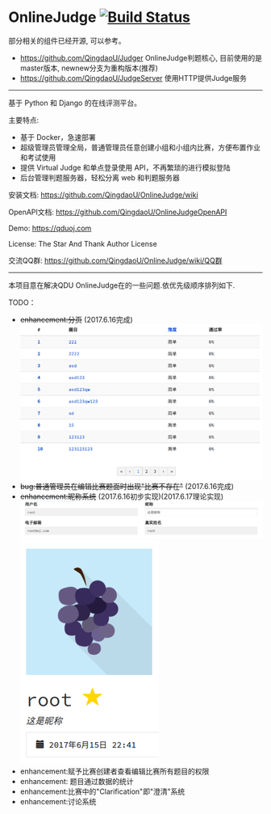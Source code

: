 # OnlineJudge [![Build Status](https://travis-ci.org/QingdaoU/OnlineJudge.svg?branch=master)](https://travis-ci.org/QingdaoU/OnlineJudge)

部分相关的组件已经开源, 可以参考。

 - https://github.com/QingdaoU/Judger OnlineJudge判题核心, 目前使用的是master版本, newnew分支为重构版本(推荐)
 - https://github.com/QingdaoU/JudgeServer 使用HTTP提供Judge服务
  
------------------------------------------------------------------
  
基于 Python 和 Django 的在线评测平台。

主要特点:
 
 - 基于 Docker，急速部署
 - 超级管理员管理全局，普通管理员任意创建小组和小组内比赛，方便布置作业和考试使用
 - 提供 Virtual Judge 和单点登录使用 API，不再繁琐的进行模拟登陆
 - 后台管理判题服务器，轻松分离 web 和判题服务器

安装文档: https://github.com/QingdaoU/OnlineJudge/wiki

OpenAPI文档: https://github.com/QingdaoU/OnlineJudgeOpenAPI

Demo: https://qduoj.com

License: The Star And Thank Author License

交流QQ群: https://github.com/QingdaoU/OnlineJudge/wiki/QQ群

------------------------------------------------------------------

本项目意在解决QDU OnlineJudge在的一些问题.依优先级顺序排列如下.

TODO：

 - <del>enhancement:分页</del> (2017.6.16完成)
 ![pic](https://github.com/suica/OnlineJudge/blob/master/screen_capture/page.png)
 - <del>bug:普通管理员在编辑比赛题面时出现"比赛不存在"</del> (2017.6.16完成)
 - <del>enhancement:昵称系统</del> (2017.6.16初步实现)(2017.6.17理论实现)
 ![pic](https://github.com/suica/OnlineJudge/blob/master/screen_capture/nickname1.png)
 ![pic](https://github.com/suica/OnlineJudge/blob/master/screen_capture/nickname2.png)
 - enhancement:赋予比赛创建者查看编辑比赛所有题目的权限
 - enhancement: 题目通过数据的统计
 - enhancement:比赛中的"Clarification"即"澄清"系统
 - enhancement:讨论系统
 
 
 
